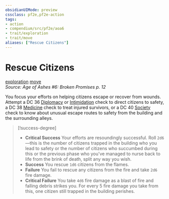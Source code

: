 ```yaml
---
obsidianUIMode: preview
cssclass: pf2e,pf2e-action
tags:
- action
- compendium/src/pf2e/aoa6
- trait/exploration
- trait/move
aliases: ["Rescue Citizens"]
---
```

# Rescue Citizens
[exploration](rules/traits/exploration.md "Exploration Action & Ability Trait")  [move](rules/traits/move.md "Move Combat Trait")  
*Source: Age of Ashes #6: Broken Promises p. 12*  


You focus your efforts on helping citizens escape or recover from wounds. Attempt a DC 36 [Diplomacy](compendium/skills.md#Diplomacy) or [Intimidation](compendium/skills.md#Intimidation) check to direct citizens to safety, a DC 38 [Medicine](compendium/skills.md#Medicine) check to treat injured survivors, or a DC 40 [Society](compendium/skills.md#Society) check to know about unusual escape routes to safety from the building and the surrounding alleys.

> [!success-degree] 
> - **Critical Success** Your efforts are resoundingly successful. Roll `2d6`—this is the number of citizens trapped in the building who you lead to safety or the number of citizens who succumbed during this or the previous phase who you've managed to nurse back to life from the brink of death, split any way you wish.
> - **Success** You rescue `1d6` citizens from the flames.
> - **Failure** You fail to rescue any citizens from the fire and take `2d6` fire damage.
> - **Critical Failure** You take `4d6` fire damage as a blast of fire and falling debris strikes you. For every 5 fire damage you take from this, one citizen still trapped in the building perishes.